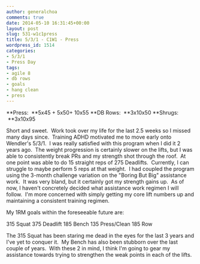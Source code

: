 ```yaml
---
author: generalchoa
comments: true
date: 2014-05-10 16:31:45+00:00
layout: post
slug: 531-w1c1press
title: 5/3/1 - C1W1 - Press
wordpress_id: 1514
categories:
- 5/3/1
- Press Day
tags:
- agile 8
- db rows
- goals
- hang clean
- press
---
```


**Press:  **5x45 + 5x50+ 10x55
**DB Rows:  **3x10x50
**Shrugs:  **3x10x95

Short and sweet.  Work took over my life for the last 2.5 weeks so I missed many days since.  Training ADHD motivated me to move early onto Wendler's 5/3/1.  I was really satisfied with this program when I did it 2 years ago.  The weight progression is certainly slower on the lifts, but I was able to consistently break PRs and my strength shot through the roof.  At one point was able to do 15 straight reps of 275 Deadlifts.  Currently, I can struggle to maybe perform 5 reps at that weight.  I had coupled the program using the 3-month challenge variation on the "Boring But Big" assistance work.  It was very bland, but it certainly got my strength gains up.  As of now, I haven't concretely decided what assistance work regimen I will follow.  I'm more concerned with simply getting my core lift numbers up and maintaining a consistent training regimen.

My 1RM goals within the foreseeable future are:

315 Squat
375 Deadlift
185 Bench
135 Press/Clean
185 Row

The 315 Squat has been staring me dead in the eyes for the last 3 years and I've yet to conquer it.  My Bench has also been stubborn over the last couple of years.  With these 2 in mind, I think I'm going to gear my assistance towards trying to strengthen the weak points in each of the lifts.
